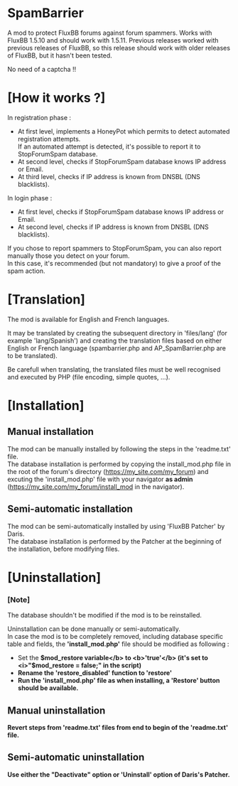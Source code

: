 # SpamBarrier
A mod to protect FluxBB forums against forum spammers.
Works with FluxBB 1.5.10 and should work with 1.5.11.
Previous releases worked with previous releases of FluxBB, so this release should work with older releases of FluxBB, but it hasn't been tested.

No need of a captcha !!

# [How it works ?]
In registration phase :
- At first level, implements a HoneyPot which permits to detect automated registration attempts.</br>
    If an automated attempt is detected, it's possible to report it to StopForumSpam database.
- At second level, checks if StopForumSpam database knows IP address or Email.
- At third level, checks if IP address is known from DNSBL (DNS blacklists).

In login phase :
- At first level, checks if StopForumSpam database knows IP address or Email.
- At second level, checks if IP address is known from DNSBL (DNS blacklists).

If you chose to report spammers to StopForumSpam, you can also report manually those you detect on your forum.</br>
In this case, it's recommended (but not mandatory) to give a proof of the spam action.

# [Translation]
The mod is available for English and French languages.

It may be translated by creating the subsequent directory in 'files/lang' (for example 'lang/Spanish') and creating the translation files based on either English or French language (spambarrier.php and AP_SpamBarrier.php are to be translated).

Be carefull when translating, the translated files must be well recognised and executed by PHP (file encoding, simple quotes, ...).

# [Installation]
## Manual installation
The mod can be manually installed by following the steps in the 'readme.txt' file.<br/>
The database installation is performed by copying the install_mod.php file in the root of the forum's directory (https://my_site.com/my_forum) and excuting the 'install_mod.php' file with your navigator <b>as admin</b> (https://my_site.com/my_forum/install_mod in the navigator).<br/>

## Semi-automatic installation
The mod can be semi-automatically installed by using 'FluxBB Patcher' by Daris.<br/>
The database installation is performed by the Patcher at the beginning of the installation, before modifying files.

# [Uninstallation]
### [Note]
The database shouldn't be modified if the mod is to be reinstalled.

Uninstallation can be done manually or semi-automatically.<br/>
In case the mod is to be completely removed, including database specific table and fields, the <b>'install_mod.php'</b> file should be modified as following :<br/>
- Set the <b>$mod_restore variable</b> to <b>'true'</b> (it's set to <i>"$mod_restore    = false;"</i> in the script)<br/>
- Rename the <b>'restore_disabled'</b> function to <b>'restore'</b><br/>
- Run the <b>'install_mod.php'</b> file as when installing, a <b>'Restore'</b> button should be available.
## Manual uninstallation
Revert steps from 'readme.txt' files from end to begin of the 'readme.txt' file.
## Semi-automatic uninstallation
Use either the "Deactivate" option or 'Uninstall' option of Daris's Patcher.
